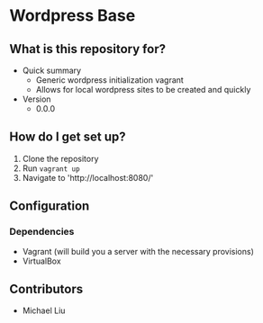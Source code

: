 # Wordpress Base #


## What is this repository for? ##
* Quick summary
    * Generic wordpress initialization vagrant
    * Allows for local wordpress sites to be created and quickly
* Version
    * 0.0.0


## How do I get set up? ##
1. Clone the repository
2. Run `vagrant up`
3. Navigate to 'http://localhost:8080/'


## Configuration ##
### Dependencies ###
* Vagrant (will build you a server with the necessary provisions)
* VirtualBox


## Contributors
* Michael Liu
